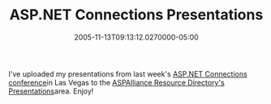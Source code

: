 ﻿---
title: ASP.NET Connections Presentations
date: "2005-11-13T09:13:12.0270000-05:00"
description: I've uploaded my presentations from last week's ASP.NET Connections
featuredImage: img/asp-net-connections-presentations-featured.png
---

I've uploaded my presentations from last week's [ASP.NET Connections conference](http://www.devconnections.com/shows/aspfall2005/default.asp?s=65)in Las Vegas to the [ASPAlliance Resource Directory's Presentations](http://index.aspalliance.com/)area. Enjoy!

